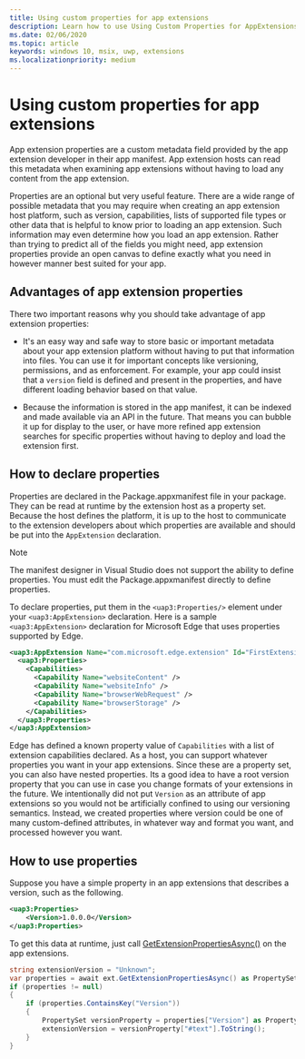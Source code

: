 ```yaml
---
title: Using custom properties for app extensions
description: Learn how to use Using Custom Properties for AppExtensions
ms.date: 02/06/2020
ms.topic: article
keywords: windows 10, msix, uwp, extensions
ms.localizationpriority: medium
---
```


# Using custom properties for app extensions

App extension properties are a custom metadata field provided by the app extension developer in their app manifest. App extension hosts can read this metadata when examining app extensions without having to load any content from the app extension.

Properties are an optional but very useful feature. There are a wide range of possible metadata that you may require when creating an app extension host platform, such as version, capabilities, lists of supported file types or other data that is helpful to know prior to loading an app extension. Such information may even determine how you load an app extension. Rather than trying to predict all of the fields you might need, app extension properties provide an open canvas to define exactly what you need in however manner best suited for your app.

## Advantages of app extension properties

There two important reasons why you should take advantage of app extension properties:

* It's an easy way and safe way to store basic or important metadata about your app extension platform without having to put that information into files. You can use it for important concepts like versioning, permissions, and as enforcement. For example, your app could insist that a `version` field is defined and present in the properties, and have different loading behavior based on that value.

* Because the information is stored in the app manifest, it can be indexed and made available via an API in the future. That means you can bubble it up for display to the user, or have more refined app extension searches for specific properties without having to deploy and load the extension first.

## How to declare properties

Properties are declared in the Package.appxmanifest file in your package. They can be read at runtime by the extension host as a property set. Because the host defines the platform, it is up to the host to communicate to the extension developers about which properties are available and should be put into the `AppExtension` declaration.

> [!NOTE]
> The manifest designer in Visual Studio does not support the ability to define properties. You must edit the Package.appxmanifest directly to define properties.

To declare properties, put them in the `<uap3:Properties/>` element under your `<uap3:AppExtension>` declaration. Here is a sample `<uap3:AppExtension>` declaration for Microsoft Edge that uses properties supported by Edge.

```xml
<uap3:AppExtension Name="com.microsoft.edge.extension" Id="FirstExtension" PublicFolder="Extension" DisplayName="MyExtension">
  <uap3:Properties>
    <Capabilities>
      <Capability Name="websiteContent" />
      <Capability Name="websiteInfo" />
      <Capability Name="browserWebRequest" />
      <Capability Name="browserStorage" />
    </Capabilities>
  </uap3:Properties>
</uap3:AppExtension>
```

Edge has defined a known property value of `Capabilities` with a list of extension capabilities declared. As a host, you can support whatever properties you want in your app extensions. Since these are a property set, you can also have nested properties. Its a good idea to have a root version property that you can use in case you change formats of your extensions in the future. We intentionally did not put `Version` as an attribute of app extensions so you would not be artificially confined to using our versioning semantics. Instead, we created properties where version could be one of many custom-defined attributes, in whatever way and format you want, and processed however you want.

## How to use properties

Suppose you have a simple property in an app extensions that describes a version, such as the following.

```xml
<uap3:Properties>
    <Version>1.0.0.0</Version>
</uap3:Properties>
```

To get this data at runtime, just call [GetExtensionPropertiesAsync()](https://docs.microsoft.com/uwp/api/windows.applicationmodel.appextensions.appextension.getextensionpropertiesasync) on the app extensions.

```csharp
string extensionVersion = "Unknown";
var properties = await ext.GetExtensionPropertiesAsync() as PropertySet;
if (properties != null)
{
    if (properties.ContainsKey("Version"))
    {
        PropertySet versionProperty = properties["Version"] as PropertySet;
        extensionVersion = versionProperty["#text"].ToString();
    }
}
```
